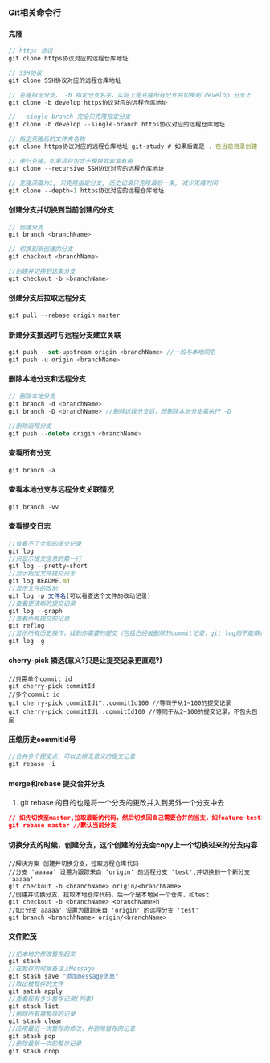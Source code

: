 <!--
 * @Author: your name
 * @Date: 2020-08-13 10:35:46
 * @LastEditTime: 2021-06-20 16:03:56
 * @LastEditors: Please set LastEditors
 * @Description: In User Settings Edit
 * @FilePath: /learningnotes/git/git.md
-->
### Git相关命令行

#### 克隆

```javascript
// https 协议
git clone https协议对应的远程仓库地址

// SSH协议
git clone SSH协议对应的远程仓库地址

// 克隆指定分支， -b 指定分支名字，实际上是克隆所有分支并切换到 develop 分支上
git clone -b develop https协议对应的远程仓库地址

// --single-branch 完全只克隆指定分支
git clone -b develop --single-branch https协议对应的远程仓库地址

// 指定克隆后的文件夹名称
git clone https协议对应的远程仓库地址 git-study # 如果后面是 . 在当前目录创建

// 递归克隆，如果项目包含子模块就非常有用
git clone --recursive SSH协议对应的远程仓库地址

// 克隆深度为1, 只克隆指定分支, 历史记录只克隆最后一条, 减少克隆时间
git clone --depth=1 https协议对应的远程仓库地址
```

#### 创建分支并切换到当前创建的分支

```javascript
// 创建分支
git branch <branchName>

// 切换到新创建的分支
git checkout <branchName>

//创建并切换到这条分支
git checkout -b <branchName>
```

#### 创建分支后拉取远程分支

```javascript
git pull --rebase origin master
```

#### 新建分支推送时与远程分支建立关联

```javascript
git push --set-upstream origin <branchName> //一般与本地同名
git push -u origin <branchName>
```

#### 删除本地分支和远程分支

```javascript
// 删除本地分支
git branch -d <branchName>
git branch -D <branchName> //删除远程分支后，想删除本地分支需执行 -D

//删除远程分支
git push --delete origin <branchName>
```

#### 查看所有分支

```javascript
git branch -a
```

#### 查看本地分支与远程分支关联情况

```javascript
git branch -vv
```

#### 查看提交日志

```javascript
//查看不了全部的提交记录
git log
//只显示提交信息的第一行
git log --pretty=short
//显示指定文件提交日志
git log README.md
//显示文件的改动
git log -p 文件名(可以看查这个文件的改动记录)
//查看更清晰的提交记录
git log --graph
//查看所有提交的记录
git reflog
//显示所有历史操作，找到你需要的提交（包括已经被删除的commit记录，git log则不能察看已经删除了的commit记录）
git log -g
```

#### cherry-pick 撛选(意义?只是让提交记录更直观?)

```javasrctip
//只需单个commit id
git cherry-pick commitId
//多个commit id
git cherry-pick commitId1^..commitId100 //等同于从1~100的提交记录
git cherry-pick commitId1..commitId100 //等同于从2~100的提交记录，不包头包尾
```

#### 压缩历史commitId号

```javascript
//合并多个提交点，可以去除无意义的提交记录
git rebase -i
```

#### merge和rebase 提交合并分支

1. git rebase 的目的也是将一个分支的更改并入到另外一个分支中去

```json
// 如先切换至master,拉取最新的代码，然后切换回自己需要合并的当支，如feature-test1.0-w，再执行下方操作
git rebase master //默认当前分支
```

#### 切换分支的时候，创建分支，这个创建的分支会copy上一个切换过来的分支内容

```javasript
//解决方案 创建并切换分支，拉取远程仓库代码
//分支 'aaaaa' 设置为跟踪来自 'origin' 的远程分支 'test',并切换到一个新分支 'aaaaa'
git checkout -b <branchName> origin/<branchName>
//创建并切换分支，拉取本地仓库代码，后一个是本地另一个仓库，如test
git checkout -b <branchName> <branchName>h
//如:分支'aaaaa' 设置为跟踪来自 'origin' 的远程分支 'test'
git branch <branchhName> origin/<branchName>
```

#### 文件贮茂

```javascript
//把本地的修改暂存起来
git stash 
//在暂存的时候备注上Message
git stash save "添加message信息"
//取出被暂存的文件
git satsh apply
//查看现有多少暂存记录(列表)
git stash list
//删除所有被暂存的记录
git stash clear
//应用最近一次暂存的修改，并删除暂存的记录
git stash pop
//删除最新一次的暂存记录
git stash drop
```
